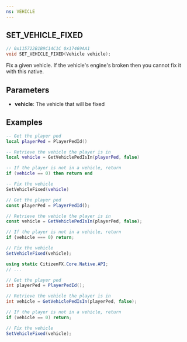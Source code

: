 ```yaml
---
ns: VEHICLE
---
```

## SET_VEHICLE_FIXED

```c
// 0x115722B1B9C14C1C 0x17469AA1
void SET_VEHICLE_FIXED(Vehicle vehicle);
```
Fix a given vehicle.
If the vehicle's engine's broken then you cannot fix it with this native.

## Parameters
* **vehicle**: The vehicle that will be fixed

## Examples
```lua
-- Get the player ped
local playerPed = PlayerPedId()

-- Retrieve the vehicle the player is in
local vehicle = GetVehiclePedIsIn(playerPed, false)

-- If the player is not in a vehicle, return
if (vehicle == 0) then return end 

-- Fix the vehicle
SetVehicleFixed(vehicle)
```

```js
// Get the player ped
const playerPed = PlayerPedId();

// Retrieve the vehicle the player is in
const vehicle = GetVehiclePedIsIn(playerPed, false);

// If the player is not in a vehicle, return
if (vehicle === 0) return;

// Fix the vehicle
SetVehicleFixed(vehicle);
```

```cs
using static CitizenFX.Core.Native.API;
// ...

// Get the player ped
int playerPed = PlayerPedId();

// Retrieve the vehicle the player is in
int vehicle = GetVehiclePedIsIn(playerPed, false);

// If the player is not in a vehicle, return
if (vehicle == 0) return; 

// Fix the vehicle
SetVehicleFixed(vehicle);
```
